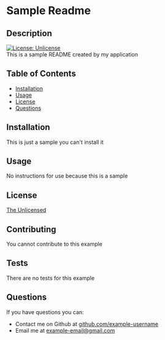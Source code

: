 # Sample Readme
  ## Description  
  [![License: Unlicense](https://img.shields.io/badge/license-Unlicense-blue.svg)](http://unlicense.org/)  
  This is a sample README created by my application 
  ## Table of Contents
  * [Installation](#installation)
  * [Usage](#usage)
  * [License](#license)
  * [Questions](#questions)
  ## Installation
  This is just a sample you can't install it
  ## Usage
  No instructions for use because this is a sample
  ## License
  <a href='https://opensource.org/licenses/unlicense' target='_blank'>The Unlicensed</a>
  
  ## Contributing
  You cannot contribute to this example
  ## Tests
  There are no tests for this example
  ## Questions
  If you have questions you can:  
  * Contact me on Github at [github.com/example-username](https://github.com/example-username)  
  * Email me at example-email@gmail.com
